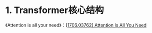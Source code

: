 # 1. Transformer核心结构

《Attention is all your need》：[[1706.03762\] Attention Is All You Need](https://arxiv.org/abs/1706.03762)
